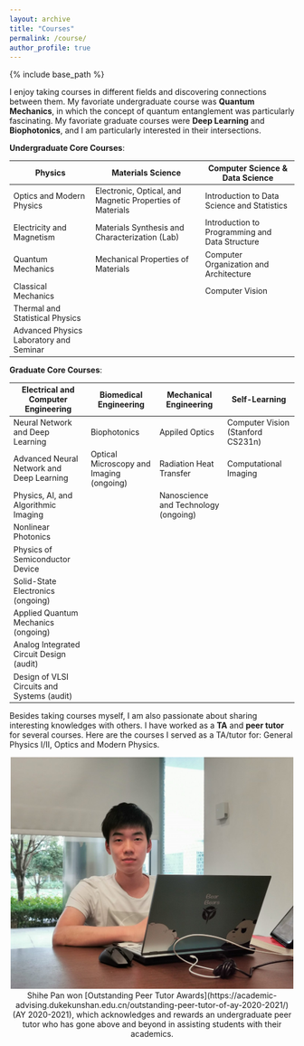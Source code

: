 ```yaml
---
layout: archive
title: "Courses"
permalink: /course/
author_profile: true
---
```

{% include base_path %}

I enjoy taking courses in different fields and discovering connections between them. My favoriate undergraduate course was **Quantum Mechanics**, in which the concept of quantum entanglement was particularly fascinating. My favoriate graduate courses were **Deep Learning** and **Biophotonics**, and I am particularly interested in their intersections.


**Undergraduate Core Courses**:

| Physics                                 | Materials Science                                        | Computer Science & Data Science |
| --------------------------------------- | -----------------                                        | ------------------------------- |
| Optics and Modern Physics               | Electronic, Optical, and Magnetic Properties of Materials | Introduction to Data Science and Statistics                 |
| Electricity and Magnetism               | Materials Synthesis and Characterization (Lab)           | Introduction to Programming and Data Structure         |
| Quantum Mechanics                       | Mechanical Properties of Materials                       | Computer Organization and Architecture         |
| Classical Mechanics                     |                                                          | Computer Vision         |
| Thermal and Statistical Physics         |                                                          |         |
| Advanced Physics Laboratory and Seminar |                                                          |      |




**Graduate Core Courses**: 

| Electrical and Computer Engineering    | Biomedical Engineering              | Mechanical Engineering          | Self-Learning                     |
| ------------------------------------------- | ---------------------------------------- | ------------------------------------ | --------------------------------- |
| Neural Network and Deep Learning            | Biophotonics                             | Appiled Optics                       | Computer Vision (Stanford CS231n) |
| Advanced Neural Network and Deep Learning   | Optical Microscopy and Imaging (ongoing) | Radiation Heat Transfer              | Computational Imaging             |
| Physics, AI, and Algorithmic Imaging        |                                          | Nanoscience and Technology (ongoing) |                                   |
| Nonlinear Photonics                         |                                          |                                      |                                   |
| Physics of Semiconductor Device             |                                          |                                      |                                   |
| Solid-State Electronics (ongoing)           |                                          |                                      |                                   |
| Applied Quantum Mechanics (ongoing)         |                                          |                                      |                                   |
| Analog Integrated Circuit Design (audit)    |                                          |                                      |                                   |
| Design of VLSI Circuits and Systems (audit) |                                          |                                      |                                   |



Besides taking courses myself, I am also passionate about sharing interesting knowledges with others. I have worked as a **TA** and **peer tutor** for several courses. Here are the courses I served as a TA/tutor for: General Physics I/II, Optics and Modern Physics. 
<center><img src="/images/tutor.jpg" alt="Shihe Pan won Outstanding Peer Tutor Awards @ DKU" width="500"/></center>  

<center>Shihe Pan won [Outstanding Peer Tutor Awards](https://academic-advising.dukekunshan.edu.cn/outstanding-peer-tutor-of-ay-2020-2021/) (AY 2020-2021), which acknowledges and rewards an undergraduate peer tutor who has gone above and beyond in assisting students with their academics.</center>





